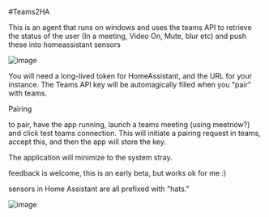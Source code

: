 #Teams2HA

This is an agent that runs on windows and uses the teams API to retrieve the status of the user (In a meeting, Video On, Mute, blur etc) and push these into homeassistant sensors

![image](https://github.com/jimmyeao/TEAMS2HA/assets/5197831/8b98c494-a3c0-41f7-8f9b-4716037910cc)

You will need a long-lived token for HomeAssistant, and the URL for your instance. The Teams API key will be automagically filled when you "pair" with teams.

Pairing

to pair, have the app running, launch a teams meeting (using meetnow?) and click test teams connection. This will initiate a pairing request in teams, accept this, and then the app will store the key.

The application will minimize to the system stray.

feedback is welcome, this is an early beta, but works ok for me :)

sensors in Home Assistant are all prefixed with "hats."

![image](https://github.com/jimmyeao/TEAMS2HA/assets/5197831/0bec90ee-8761-4308-bbc8-2001d170078a)

